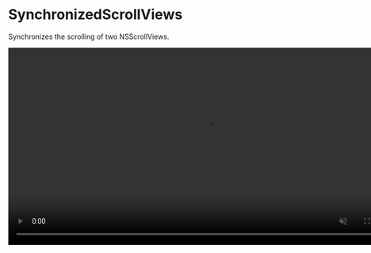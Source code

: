 # SynchronizedScrollViews
Synchronizes the scrolling of two NSScrollViews.

<video muted playsinline controls loop preload=auto src=“./synchronizing_scrollviews.mp4“ width=796></video>

